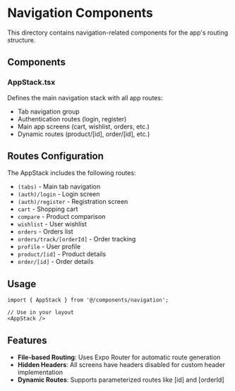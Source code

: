 # Navigation Components

This directory contains navigation-related components for the app's routing structure.

## Components

### AppStack.tsx
Defines the main navigation stack with all app routes:
- Tab navigation group
- Authentication routes (login, register)
- Main app screens (cart, wishlist, orders, etc.)
- Dynamic routes (product/[id], order/[id], etc.)

## Routes Configuration

The AppStack includes the following routes:
- `(tabs)` - Main tab navigation
- `(auth)/login` - Login screen
- `(auth)/register` - Registration screen
- `cart` - Shopping cart
- `compare` - Product comparison
- `wishlist` - User wishlist
- `orders` - Orders list
- `orders/track/[orderId]` - Order tracking
- `profile` - User profile
- `product/[id]` - Product details
- `order/[id]` - Order details

## Usage

```tsx
import { AppStack } from '@/components/navigation';

// Use in your layout
<AppStack />
```

## Features

- **File-based Routing**: Uses Expo Router for automatic route generation
- **Hidden Headers**: All screens have headers disabled for custom header implementation
- **Dynamic Routes**: Supports parameterized routes like [id] and [orderId]
